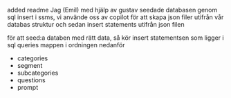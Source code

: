 added readme
Jag (Emil) med hjälp av gustav seedade databasen genom sql insert i ssms, vi använde oss av copilot för att skapa json filer utifrån vår databas struktur och sedan insert statements utifrån json filen

för att seed:a databen med rätt data, så kör insert statementsen som ligger i sql queries mappen i ordningen nedanför

- categories
- segment
- subcategories
- questions
- prompt
